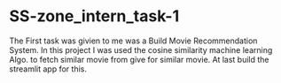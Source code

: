 # SS-zone_intern_task-1
The First task was givien to me was a Build  Movie Recommendation System.
In this project I was used the cosine similarity machine learning Algo. to fetch similar movie from give for similar movie.
At last build the streamlit app for this.
